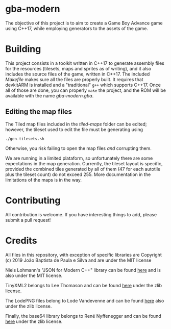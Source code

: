 gba-modern
==========
The objective of this project is to aim to create a Game Boy Advance game using C++17, while employing generators to the assets of the game.

Building
========
This project consists in a toolkit written in C++17 to generate assembly files for the resources (tilesets, maps and sprites as of writing), and it also includes the source files of the game, written in C++17. The included *Makefile* makes sure all the files are properly built. It requires that devkitARM is installed and a "traditional" `g++` which supports C++17. Once all of those are done, you can properly `make` the project, and the ROM will be available with the name _gba-modern.gba_.

Editing the map files
---------------------
The Tiled map files included in the _tiled-maps_ folder can be edited; however, the tileset used to edit the file must be generating using
```
./gen-tilesets.sh
```
Otherwise, you risk failing to open the map files _and_ corrupting them.

We are running in a limited plataform, so unfortunately there are some expectations in the map generation. Currently, the tileset layout is specific, provided the combined tiles generated by all of them (47 for each autotile plus the tileset count) do not exceed 255. More documentation in the limitations of the maps is in the way.

Contributing
============
All contribution is welcome. If you have interesting things to add, please submit a pull request!

Credits
=======
All files in this repository, with exception of specific libraries are Copyright (c) 2019 João Baptista de Paula e Silva and are under the MIT license

Niels Lohmann's "JSON for Modern C++" library can be found [here](https://github.com/nlohmann/json) and is also under the MIT license.

TinyXML2 belongs to Lee Thomason and can be found [here](https://github.com/leethomason/tinyxml2) under the zlib license.

The LodePNG files belong to Lode Vandevenne and can be found [here](https://lodev.org/lodepng/) also under the zlib license.

Finally, the base64 library belongs to René Nyffenegger and can be found [here](https://github.com/ReneNyffenegger/cpp-base64) under the zlib license.
